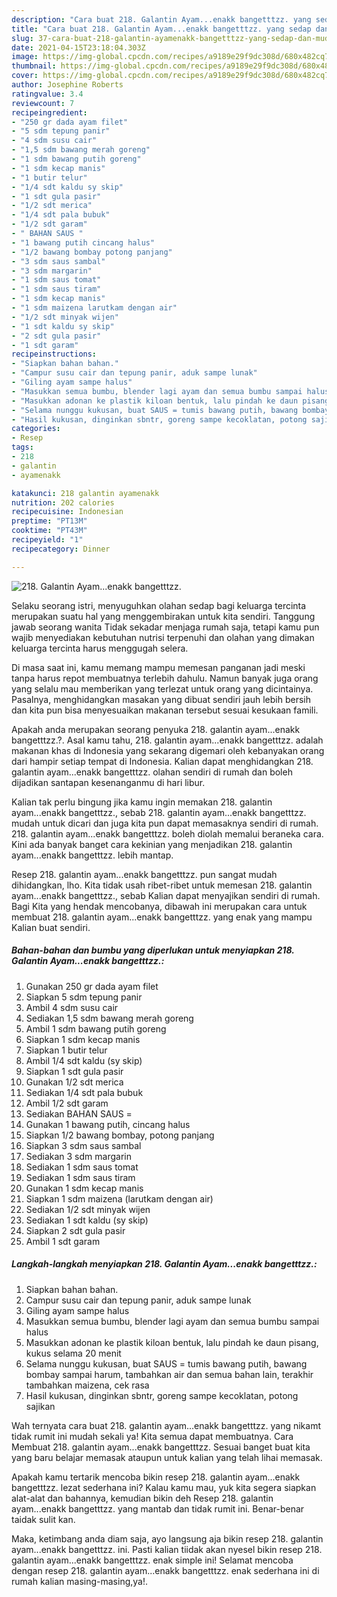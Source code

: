 ```yaml
---
description: "Cara buat 218. Galantin Ayam...enakk bangetttzz. yang sedap dan Mudah Dibuat"
title: "Cara buat 218. Galantin Ayam...enakk bangetttzz. yang sedap dan Mudah Dibuat"
slug: 37-cara-buat-218-galantin-ayamenakk-bangetttzz-yang-sedap-dan-mudah-dibuat
date: 2021-04-15T23:18:04.303Z
image: https://img-global.cpcdn.com/recipes/a9189e29f9dc308d/680x482cq70/218-galantin-ayamenakk-bangetttzz-foto-resep-utama.jpg
thumbnail: https://img-global.cpcdn.com/recipes/a9189e29f9dc308d/680x482cq70/218-galantin-ayamenakk-bangetttzz-foto-resep-utama.jpg
cover: https://img-global.cpcdn.com/recipes/a9189e29f9dc308d/680x482cq70/218-galantin-ayamenakk-bangetttzz-foto-resep-utama.jpg
author: Josephine Roberts
ratingvalue: 3.4
reviewcount: 7
recipeingredient:
- "250 gr dada ayam filet"
- "5 sdm tepung panir"
- "4 sdm susu cair"
- "1,5 sdm bawang merah goreng"
- "1 sdm bawang putih goreng"
- "1 sdm kecap manis"
- "1 butir telur"
- "1/4 sdt kaldu sy skip"
- "1 sdt gula pasir"
- "1/2 sdt merica"
- "1/4 sdt pala bubuk"
- "1/2 sdt garam"
- " BAHAN SAUS "
- "1 bawang putih cincang halus"
- "1/2 bawang bombay potong panjang"
- "3 sdm saus sambal"
- "3 sdm margarin"
- "1 sdm saus tomat"
- "1 sdm saus tiram"
- "1 sdm kecap manis"
- "1 sdm maizena larutkam dengan air"
- "1/2 sdt minyak wijen"
- "1 sdt kaldu sy skip"
- "2 sdt gula pasir"
- "1 sdt garam"
recipeinstructions:
- "Siapkan bahan bahan."
- "Campur susu cair dan tepung panir, aduk sampe lunak"
- "Giling ayam sampe halus"
- "Masukkan semua bumbu, blender lagi ayam dan semua bumbu sampai halus"
- "Masukkan adonan ke plastik kiloan bentuk, lalu pindah ke daun pisang, kukus selama 20 menit"
- "Selama nunggu kukusan, buat SAUS = tumis bawang putih, bawang bombay sampai harum, tambahkan air dan semua bahan lain, terakhir tambahkan maizena, cek rasa"
- "Hasil kukusan, dinginkan sbntr, goreng sampe kecoklatan, potong sajikan"
categories:
- Resep
tags:
- 218
- galantin
- ayamenakk

katakunci: 218 galantin ayamenakk 
nutrition: 202 calories
recipecuisine: Indonesian
preptime: "PT13M"
cooktime: "PT43M"
recipeyield: "1"
recipecategory: Dinner

---
```



![218. Galantin Ayam...enakk bangetttzz.](https://img-global.cpcdn.com/recipes/a9189e29f9dc308d/680x482cq70/218-galantin-ayamenakk-bangetttzz-foto-resep-utama.jpg)

Selaku seorang istri, menyuguhkan olahan sedap bagi keluarga tercinta merupakan suatu hal yang menggembirakan untuk kita sendiri. Tanggung jawab seorang  wanita Tidak sekadar menjaga rumah saja, tetapi kamu pun wajib menyediakan kebutuhan nutrisi terpenuhi dan olahan yang dimakan keluarga tercinta harus menggugah selera.

Di masa  saat ini, kamu memang mampu memesan panganan jadi meski tanpa harus repot membuatnya terlebih dahulu. Namun banyak juga orang yang selalu mau memberikan yang terlezat untuk orang yang dicintainya. Pasalnya, menghidangkan masakan yang dibuat sendiri jauh lebih bersih dan kita pun bisa menyesuaikan makanan tersebut sesuai kesukaan famili. 



Apakah anda merupakan seorang penyuka 218. galantin ayam...enakk bangetttzz.?. Asal kamu tahu, 218. galantin ayam...enakk bangetttzz. adalah makanan khas di Indonesia yang sekarang digemari oleh kebanyakan orang dari hampir setiap tempat di Indonesia. Kalian dapat menghidangkan 218. galantin ayam...enakk bangetttzz. olahan sendiri di rumah dan boleh dijadikan santapan kesenanganmu di hari libur.

Kalian tak perlu bingung jika kamu ingin memakan 218. galantin ayam...enakk bangetttzz., sebab 218. galantin ayam...enakk bangetttzz. mudah untuk dicari dan juga kita pun dapat memasaknya sendiri di rumah. 218. galantin ayam...enakk bangetttzz. boleh diolah memalui beraneka cara. Kini ada banyak banget cara kekinian yang menjadikan 218. galantin ayam...enakk bangetttzz. lebih mantap.

Resep 218. galantin ayam...enakk bangetttzz. pun sangat mudah dihidangkan, lho. Kita tidak usah ribet-ribet untuk memesan 218. galantin ayam...enakk bangetttzz., sebab Kalian dapat menyajikan sendiri di rumah. Bagi Kita yang hendak mencobanya, dibawah ini merupakan cara untuk membuat 218. galantin ayam...enakk bangetttzz. yang enak yang mampu Kalian buat sendiri.

<!--inarticleads1-->

##### Bahan-bahan dan bumbu yang diperlukan untuk menyiapkan 218. Galantin Ayam...enakk bangetttzz.:

1. Gunakan 250 gr dada ayam filet
1. Siapkan 5 sdm tepung panir
1. Ambil 4 sdm susu cair
1. Sediakan 1,5 sdm bawang merah goreng
1. Ambil 1 sdm bawang putih goreng
1. Siapkan 1 sdm kecap manis
1. Siapkan 1 butir telur
1. Ambil 1/4 sdt kaldu (sy skip)
1. Siapkan 1 sdt gula pasir
1. Gunakan 1/2 sdt merica
1. Sediakan 1/4 sdt pala bubuk
1. Ambil 1/2 sdt garam
1. Sediakan  BAHAN SAUS =
1. Gunakan 1 bawang putih, cincang halus
1. Siapkan 1/2 bawang bombay, potong panjang
1. Siapkan 3 sdm saus sambal
1. Sediakan 3 sdm margarin
1. Sediakan 1 sdm saus tomat
1. Sediakan 1 sdm saus tiram
1. Gunakan 1 sdm kecap manis
1. Siapkan 1 sdm maizena (larutkam dengan air)
1. Sediakan 1/2 sdt minyak wijen
1. Sediakan 1 sdt kaldu (sy skip)
1. Siapkan 2 sdt gula pasir
1. Ambil 1 sdt garam




<!--inarticleads2-->

##### Langkah-langkah menyiapkan 218. Galantin Ayam...enakk bangetttzz.:

1. Siapkan bahan bahan.
1. Campur susu cair dan tepung panir, aduk sampe lunak
1. Giling ayam sampe halus
1. Masukkan semua bumbu, blender lagi ayam dan semua bumbu sampai halus
1. Masukkan adonan ke plastik kiloan bentuk, lalu pindah ke daun pisang, kukus selama 20 menit
1. Selama nunggu kukusan, buat SAUS = tumis bawang putih, bawang bombay sampai harum, tambahkan air dan semua bahan lain, terakhir tambahkan maizena, cek rasa
1. Hasil kukusan, dinginkan sbntr, goreng sampe kecoklatan, potong sajikan




Wah ternyata cara buat 218. galantin ayam...enakk bangetttzz. yang nikamt tidak rumit ini mudah sekali ya! Kita semua dapat membuatnya. Cara Membuat 218. galantin ayam...enakk bangetttzz. Sesuai banget buat kita yang baru belajar memasak ataupun untuk kalian yang telah lihai memasak.

Apakah kamu tertarik mencoba bikin resep 218. galantin ayam...enakk bangetttzz. lezat sederhana ini? Kalau kamu mau, yuk kita segera siapkan alat-alat dan bahannya, kemudian bikin deh Resep 218. galantin ayam...enakk bangetttzz. yang mantab dan tidak rumit ini. Benar-benar taidak sulit kan. 

Maka, ketimbang anda diam saja, ayo langsung aja bikin resep 218. galantin ayam...enakk bangetttzz. ini. Pasti kalian tiidak akan nyesel bikin resep 218. galantin ayam...enakk bangetttzz. enak simple ini! Selamat mencoba dengan resep 218. galantin ayam...enakk bangetttzz. enak sederhana ini di rumah kalian masing-masing,ya!.

